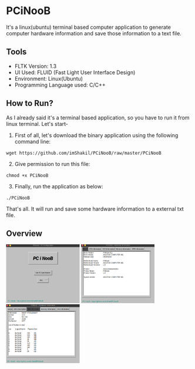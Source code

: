 # PCiNooB
It's a linux(ubuntu) terminal based computer application to generate computer hardware information and save those information to a text file.

## Tools

- FLTK Version: 1.3
- UI Used: FLUID (Fast Light User Interface Design)
- Environment: Linux(Ubuntu)
- Programming Language used: C/C++

## How to Run?

As I already said it's a terminal based application, so you have to run it from linux terminal. Let's start-

1. First of all, let's download the binary application using the following command line:

```
wget https://github.com/imShakil/PCiNooB/raw/master/PCiNooB
```
2. Give permission to run this file:

```
chmod +x PCiNooB
```

3. Finally, run the application as below:

```
./PCiNooB
```

That's all. It will run and save some hardware information to a external txt file.

## Overview

<img src="https://raw.githubusercontent.com/imShakil/PCiNooB/master/Screenshot%20from%202020-04-09%2022-14-33.png" width="200" height="160" /> <img src="https://raw.githubusercontent.com/imShakil/PCiNooB/master/Screenshot%20from%202020-04-09%2022-14-51.png" width="200" height="160" /> <img src="https://raw.githubusercontent.com/imShakil/PCiNooB/master/Screenshot%20from%202020-04-09%2022-15-21.png" width="200" height="160" />
